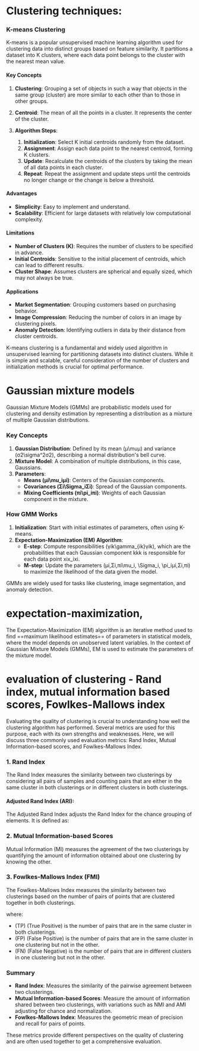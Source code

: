 # Clustering techniques: 
### K-means Clustering

K-means is a popular unsupervised machine learning algorithm used for clustering data into distinct groups based on feature similarity. It partitions a dataset into K clusters, where each data point belongs to the cluster with the nearest mean value.

#### Key Concepts

1. **Clustering**: Grouping a set of objects in such a way that objects in the same group (cluster) are more similar to each other than to those in other groups.

2. **Centroid**: The mean of all the points in a cluster. It represents the center of the cluster.

3. **Algorithm Steps**:
   1. **Initialization**: Select K initial centroids randomly from the dataset.
   2. **Assignment**: Assign each data point to the nearest centroid, forming K clusters.
   3. **Update**: Recalculate the centroids of the clusters by taking the mean of all data points in each cluster.
   4. **Repeat**: Repeat the assignment and update steps until the centroids no longer change or the change is below a threshold.
#### Advantages

- **Simplicity**: Easy to implement and understand.
- **Scalability**: Efficient for large datasets with relatively low computational complexity.

#### Limitations

- **Number of Clusters (K)**: Requires the number of clusters to be specified in advance.
- **Initial Centroids**: Sensitive to the initial placement of centroids, which can lead to different results.
- **Cluster Shape**: Assumes clusters are spherical and equally sized, which may not always be true.

#### Applications

- **Market Segmentation**: Grouping customers based on purchasing behavior.
- **Image Compression**: Reducing the number of colors in an image by clustering pixels.
- **Anomaly Detection**: Identifying outliers in data by their distance from cluster centroids.



K-means clustering is a fundamental and widely used algorithm in unsupervised learning for partitioning datasets into distinct clusters. While it is simple and scalable, careful consideration of the number of clusters and initialization methods is crucial for optimal performance.


# Gaussian mixture models 
Gaussian Mixture Models (GMMs) are probabilistic models used for clustering and density estimation by representing a distribution as a mixture of multiple Gaussian distributions.

### Key Concepts

1. **Gaussian Distribution**: Defined by its mean (μ\muμ) and variance (σ2\sigma^2σ2), describing a normal distribution's bell curve.
2. **Mixture Model**: A combination of multiple distributions, in this case, Gaussians.
3. **Parameters**:
    - **Means (μi\mu_iμi​)**: Centers of the Gaussian components.
    - **Covariances (Σi\Sigma_iΣi​)**: Spread of the Gaussian components.
    - **Mixing Coefficients (πi\pi_iπi​)**: Weights of each Gaussian component in the mixture.

### How GMM Works

1. **Initialization**: Start with initial estimates of parameters, often using K-means.
2. **Expectation-Maximization (EM) Algorithm**:
    - **E-step**: Compute responsibilities (γik\gamma_{ik}γik​), which are the probabilities that each Gaussian component kkk is responsible for each data point xix_ixi​.
    - **M-step**: Update the parameters (μi,Σi,πi\mu_i, \Sigma_i, \pi_iμi​,Σi​,πi​) to maximize the likelihood of the data given the model.

GMMs are widely used for tasks like clustering, image segmentation, and anomaly detection.


# expectation-maximization, 
The Expectation-Maximization (EM) algorithm is an iterative method used to find ==maximum likelihood estimates== of parameters in statistical models, where the model depends on unobserved latent variables. In the context of Gaussian Mixture Models (GMMs), EM is used to estimate the parameters of the mixture model.




# evaluation of clustering - Rand index, mutual information based scores, Fowlkes-Mallows index

Evaluating the quality of clustering is crucial to understanding how well the clustering algorithm has performed. Several metrics are used for this purpose, each with its own strengths and weaknesses. Here, we will discuss three commonly used evaluation metrics: Rand Index, Mutual Information-based scores, and Fowlkes-Mallows Index.

### 1. Rand Index

The Rand Index measures the similarity between two clusterings by considering all pairs of samples and counting pairs that are either in the same cluster in both clusterings or in different clusters in both clusterings.

#### Adjusted Rand Index (ARI):
The Adjusted Rand Index adjusts the Rand Index for the chance grouping of elements. It is defined as:
### 2. Mutual Information-based Scores

Mutual Information (MI) measures the agreement of the two clusterings by quantifying the amount of information obtained about one clustering by knowing the other.
### 3. Fowlkes-Mallows Index (FMI)

The Fowlkes-Mallows Index measures the similarity between two clusterings based on the number of pairs of points that are clustered together in both clusterings.

where:
- \(TP\) (True Positive) is the number of pairs that are in the same cluster in both clusterings.
- \(FP\) (False Positive) is the number of pairs that are in the same cluster in one clustering but not in the other.
- \(FN\) (False Negative) is the number of pairs that are in different clusters in one clustering but not in the other.

### Summary

- **Rand Index**: Measures the similarity of the pairwise agreement between two clusterings.
- **Mutual Information-based Scores**: Measure the amount of information shared between two clusterings, with variations such as NMI and AMI adjusting for chance and normalization.
- **Fowlkes-Mallows Index**: Measures the geometric mean of precision and recall for pairs of points.

These metrics provide different perspectives on the quality of clustering and are often used together to get a comprehensive evaluation.
